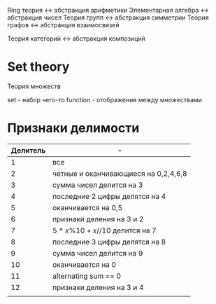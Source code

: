 Ring теория <-> абстракция арифметики
Элементарная алгебра <-> абстракция чисел
Теория групп <-> абстракция симметрии
Теория графов <-> абстракция взаимосвязей

Теория категорий <-> абстракция композиций

# Set theory
Теория множеств

set - набор чего-то
function - отображения между множествами

# Признаки делимости
| Делитель | -                                    |
|:-------- | ------------------------------------ |
| 1        | все                                  |
| 2        | четные и оканчивающиеся на 0,2,4,6,8 |
| 3        | сумма чисел делится на 3             |
| 4        | последние 2 цифры делятся на 4       |
| 5        | оканчивается на 0,5                  |
| 6        | признаки деления на 3 и 2            |
| 7        | $5*x\%10 + x//10$ делится на 7       |
| 8        | последние 3 цифры делятся на 8       |
| 9        | сумма чисел делится на 9             |
| 10       | оканчивается на 0                    |
| 11       | alternating sum == 0                 |
| 12       | признаки деления на 3 и 4            |
|          |                                      |